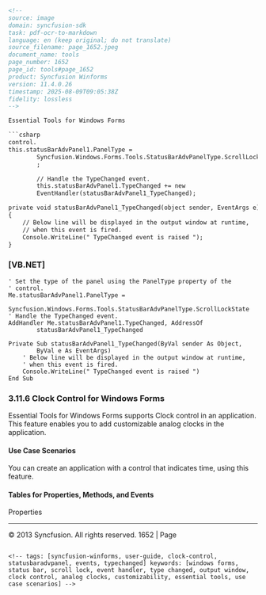 ```html
<!--
source: image
domain: syncfusion-sdk
task: pdf-ocr-to-markdown
language: en (keep original; do not translate)
source_filename: page_1652.jpeg
document_name: tools
page_number: 1652
page_id: tools#page_1652
product: Syncfusion Winforms
version: 11.4.0.26
timestamp: 2025-08-09T09:05:38Z
fidelity: lossless
-->

Essential Tools for Windows Forms

```csharp
control.
this.statusBarAdvPanel1.PanelType =
        Syncfusion.Windows.Forms.Tools.StatusBarAdvPanelType.ScrollLockState
        ;

        // Handle the TypeChanged event.
        this.statusBarAdvPanel1.TypeChanged += new
        EventHandler(statusBarAdvPanel1_TypeChanged);

private void statusBarAdvPanel1_TypeChanged(object sender, EventArgs e)
{
    // Below line will be displayed in the output window at runtime,
    // when this event is fired.
    Console.WriteLine(" TypeChanged event is raised ");
}
```

### [VB.NET]

```vbnet
' Set the type of the panel using the PanelType property of the
' control.
Me.statusBarAdvPanel1.PanelType =
        Syncfusion.Windows.Forms.Tools.StatusBarAdvPanelType.ScrollLockState
' Handle the TypeChanged event.
AddHandler Me.statusBarAdvPanel1.TypeChanged, AddressOf
        statusBarAdvPanel1_TypeChanged

Private Sub statusBarAdvPanel1_TypeChanged(ByVal sender As Object,
        ByVal e As EventArgs)
    ' Below line will be displayed in the output window at runtime,
    ' when this event is fired.
    Console.WriteLine(" TypeChanged event is raised ")
End Sub
```

### 3.11.6 Clock Control for Windows Forms

Essential Tools for Windows Forms supports Clock control in an application. This feature enables you to add customizable analog clocks in the application.

#### Use Case Scenarios

You can create an application with a control that indicates time, using this feature.

#### Tables for Properties, Methods, and Events

Properties

---

© 2013 Syncfusion. All rights reserved. 1652 | Page
``` 

<!-- tags: [syncfusion-winforms, user-guide, clock-control, statusbaradvpanel, events, typechanged] keywords: [windows forms, status bar, scroll lock, event handler, type changed, output window, clock control, analog clocks, customizability, essential tools, use case scenarios] -->
```
